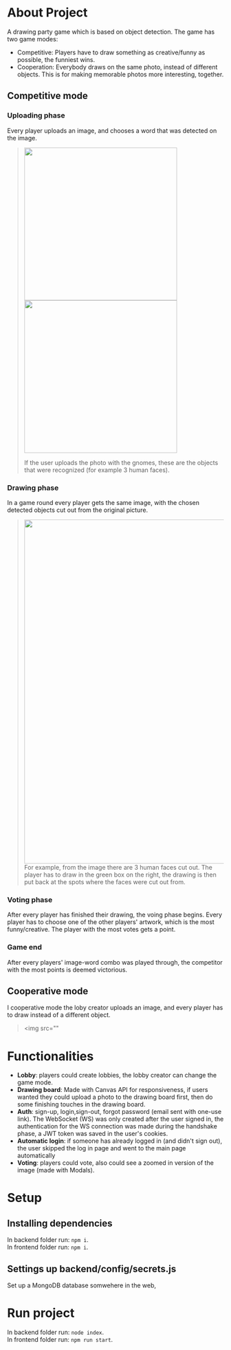 # About Project
A drawing party game which is based on object detection. The game has two game modes:
  - Competitive: Players have to draw something as creative/funny as possible, the funniest wins.
  - Cooperation: Everybody draws on the same photo, instead of different objects. This is for making memorable photos more interesting, together.

## Competitive mode

### Uploading phase

Every player uploads an image, and chooses a word that was detected on the image. 
> <p>
>    <image src='/images/garden_gnomes.jpg' height="355px"/>
>    <image src='/images/word_for_garden_gnomes.png' height="355px"/>
> </p>
> </table>
> If the user uploads the photo with the gnomes, these are the objects that were recognized (for example 3 human faces).

### Drawing phase
In a game round every player gets the same image, with the chosen detected objects cut out from the original picture. 


> <image src="/images/screenshots/competitive.png" width="800px"/><br>
> For example, from the image there are 3 human faces cut out. The player has to draw in the green box on the right, the drawing is then put back at the spots where the faces were cut out from.

### Voting phase
After every player has finished their drawing, the voing phase begins. Every player has to choose one of the other players' artwork, which is the most funny/creative. The player with the most votes gets a point.

> 

### Game end
After every players' image-word combo was played through, the competitor with the most points is deemed victorious.

## Cooperative mode

I cooperative mode the loby creator uploads an image, and every player has to draw instead of a different object.

> <img src=""

# Functionalities
- **Lobby**: players could create lobbies, the lobby creator can change the game mode.
- **Drawing board**: Made with Canvas API for responsiveness, if users wanted they could upload a photo to the drawing board first, then do some finishing touches in the drawing board.
- **Auth**: sign-up, login,sign-out, forgot password (email sent with one-use link). The WebSocket (WS) was only created after the user signed in, the authentication for the WS connection was made during the handshake phase, a JWT token was saved in the user's cookies.
- **Automatic login**: if someone has already logged in (and didn't sign out), the user skipped the log in page and went to the main page automatically
- **Voting**: players could vote, also could see a zoomed in version of the image (made with Modals).




# Setup
## Installing dependencies
In backend folder run: ```npm i```.  
In frontend folder run: ```npm i```.

## Settings up backend/config/secrets.js
Set up a MongoDB database somwehere in the web,

# Run project
In backend folder run: ```node index```.  
In frontend folder run: ```npm run start```.
